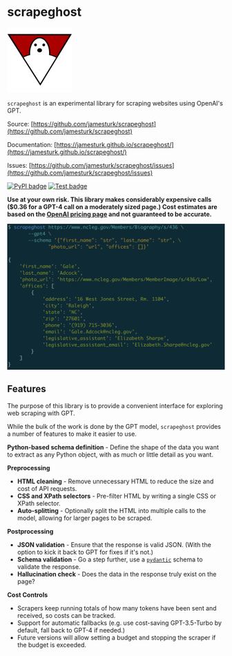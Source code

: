 # scrapeghost

![scrapeghost logo](docs/assets/scrapeghost.png)

`scrapeghost` is an experimental library for scraping websites using OpenAI's GPT.

Source: [https://github.com/jamesturk/scrapeghost](https://github.com/jamesturk/scrapeghost)

Documentation: [https://jamesturk.github.io/scrapeghost/](https://jamesturk.github.io/scrapeghost/)

Issues: [https://github.com/jamesturk/scrapeghost/issues](https://github.com/jamesturk/scrapeghost/issues)

[![PyPI badge](https://badge.fury.io/py/scrapeghost.svg)](https://badge.fury.io/py/scrapeghost)
[![Test badge](https://github.com/jamesturk/scrapeghost/workflows/Test%20&%20Lint/badge.svg)](https://github.com/jamesturk/scrapeghost/actions?query=workflow%3A%22Test+%26+Lint%22)

**Use at your own risk. This library makes considerably expensive calls ($0.36 for a GPT-4 call on a moderately sized page.) Cost estimates are based on the [OpenAI pricing page](https://beta.openai.com/pricing) and not guaranteed to be accurate.**

![](screenshot.png)

## Features

The purpose of this library is to provide a convenient interface for exploring web scraping with GPT.

While the bulk of the work is done by the GPT model, `scrapeghost` provides a number of features to make it easier to use.

**Python-based schema definition** - Define the shape of the data you want to extract as any Python object, with as much or little detail as you want.

**Preprocessing**

* **HTML cleaning** - Remove unnecessary HTML to reduce the size and cost of API requests.
* **CSS and XPath selectors** - Pre-filter HTML by writing a single CSS or XPath selector.
* **Auto-splitting** - Optionally split the HTML into multiple calls to the model, allowing for larger pages to be scraped.

**Postprocessing**

* **JSON validation** - Ensure that the response is valid JSON.  (With the option to kick it back to GPT for fixes if it's not.)
* **Schema validation** - Go a step further, use a [`pydantic`](https://pydantic-docs.helpmanual.io/) schema to validate the response.
* **Hallucination check** - Does the data in the response truly exist on the page?

**Cost Controls**

* Scrapers keep running totals of how many tokens have been sent and received, so costs can be tracked.
* Support for automatic fallbacks (e.g. use cost-saving GPT-3.5-Turbo by default, fall back to GPT-4 if needed.)
* Future versions will allow setting a budget and stopping the scraper if the budget is exceeded.